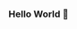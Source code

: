 ### Hello World 👋

<!--I'm Zach! Welcome to my github profile.
I am currently 19, and I am working my way up to call myself a developer.  I am currently in enrolled in Boise Codeworks Full Stack Bootcamp. I enjoy solving problems, engaging in critical thinking and constantly learning.

Stuff to know about me:
I love the outdoors.
I am a Huge Football and Baseball Fan. Ny teams are the San Francisco 49ers and the Boston RedSox
I am big into all things movies.
I worked in the drilling industry for about 8 months
obbies: Snowboarding, watching movies, and just enjoying the outdoors.
Movies: Encino Man, Lord of the Rings, and Marvel Movies
Music: My music is all over the place. I regularly listen to Nirvana, Alan Jackson, Maroon 5

How to Reach Me:
z6chy@icloud.com
**ZachYentsch/ZachYentsch** is a ✨ _special_ ✨ repository because its `README.md` (this file) appears on your GitHub profile.
-->
